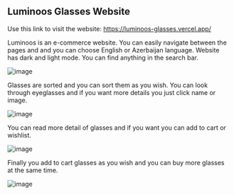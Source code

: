 ## Luminoos Glasses Website

Use this link to visit the website: https://luminoos-glasses.vercel.app/

Luminoos is an e-commerce website. You can easily navigate between the pages and and you can choose English or Azerbaijan language. Website has dark and light mode. You can find anything in the search bar.


![image](https://github.com/Mursel05/Luminoos-glasses/assets/134983247/8ec29597-1d92-4832-a545-880fabcfbb19)


Glasses are sorted and you can sort them as you wish. You can look through eyeglasses and if you want more details you just click name or image.


![image](https://github.com/Mursel05/Luminoos-glasses/assets/134983247/961495e1-f56a-4a00-a302-1af829ddb7b0)


You can read more detail of glasses and if you want you can add to cart or wishlist.


![image](https://github.com/Mursel05/Luminoos-glasses/assets/134983247/ee731f29-b4b8-4f27-8496-c75e11b4f458)


Finally you add to cart glasses as you wish and you can buy more glasses at the same time.


![image](https://github.com/Mursel05/Luminoos-glasses/assets/134983247/ab0c5cd5-ad3a-4775-bce0-6af88748785f)
